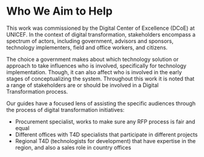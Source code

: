 # Who We Aim to Help

This work was commissioned by the Digital Center of Excellence (DCoE) at UNICEF.  In the context of digital transformation, stakeholders encompass a spectrum of actors, including government, advisors and sponsors, technology implementers, field and office workers, and citizens.

The choice a government makes about which technology solution or approach to take influences who is involved, specifically for technology implementation. Though, it can also affect who is involved in the early stages of conceptualizing the system. Throughout this work it is noted that a range of stakeholders are or should be involved in a Digital Transformation process.

Our guides have a focused lens of assisting the specific audiences through the process of digital transformation initiatives: &#x20;

* Procurement specialist, works to make sure any RFP process is fair and equal
* Different offices with T4D specialists that participate in different projects
* Regional T4D (technologists for development) that have expertise in the region, and also a sales role in country offices
